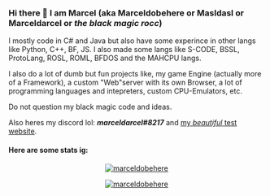 ### Hi there 👋 I am Marcel (aka Marceldobehere or Masldasl or Marceldarcel or *the black magic rocc*)

I mostly code in C# and Java but also have some experince in other langs like Python, C++, BF, JS.
I also made some langs like S-CODE, BSSL, ProtoLang, ROSL, ROML, BFDOS and the MAHCPU langs.

I also do a lot of dumb but fun projects like, my game Engine (actually more of a Framework), a custom "Web"server with its own Browser, a lot of programming languages and intepreters, custom CPU-Emulators, etc.

Do not question my black magic code and ideas.

Also heres my discord lol: ***marceldarcel#8217*** and [my *beautiful* test website](https://www.marceldobehere.tk).


#### Here are some stats ig:


<p align="center"> <a href="https://github.com/marceldobehere/"><img src="https://github-profile-trophy.vercel.app/?username=marceldobehere&theme=darkhub&margin-w=15&margin-h=15&column=7" alt="marceldobehere" /></a> </p>

<p align="center"> <a href="https://github.com/marceldobehere/"><img src="https://github-readme-stats.vercel.app/api?username=marceldobehere" alt="marceldobehere" /></a> </p>
